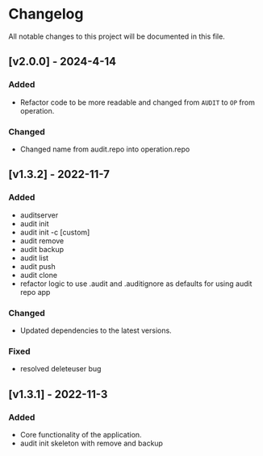 # Changelog

All notable changes to this project will be documented in this file.

## [v2.0.0] - 2024-4-14

### Added
- Refactor code to be more readable and changed from `AUDIT` to `OP` from operation.

### Changed
- Changed name from audit.repo into operation.repo


## [v1.3.2] - 2022-11-7

### Added
- auditserver
- audit init
- audit init -c [custom]
- audit remove
- audit backup
- audit list
- audit push
- audit clone
- refactor logic to use .audit and .auditignore as defaults for using audit repo app


### Changed
- Updated dependencies to the latest versions.

### Fixed
- resolved deleteuser bug

## [v1.3.1] - 2022-11-3

### Added
- Core functionality of the application.
- audit init skeleton with remove and backup
